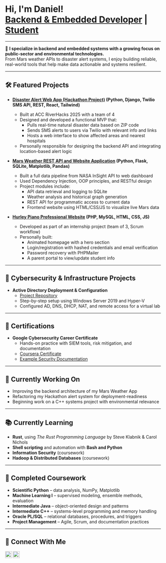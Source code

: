 <h1>Hi, I'm Daniel!<br/>
<a href="https://github.com/danielisacc">Backend & Embedded Developer</a> |
<a href="https://www.youtube.com/@DevwithIsacc">Student</a>
</h1>

---

🎯 **I specialize in backend and embedded systems with a growing focus on public-sector and environmental technologies.**  
From Mars weather APIs to disaster alert systems, I enjoy building reliable, real-world tools that help make data actionable and systems resilient.

---

<h2>🛠️ Featured Projects</h2>

- <b>[Disaster Alert Web App (Hackathon Project)](https://github.com/danielisacc/TeamSiren_Hackathon) (Python, Django, Twilio SMS API, REST, React, Tailwind)</b>
  - Built at ACC RiverHacks 2025 with a team of 4
  - Designed and developed a functional MVP that:
    - Pulls real-time natural disaster data based on ZIP code
    - Sends SMS alerts to users via Twilio with relevant info and links
    - Hosts a web interface to show affected areas and nearest hospitals
  - Personally responsible for designing the backend API and integrating location-based alert logic

- <b>[Mars Weather REST API and Website Application](https://github.com/danielisacc/MarsWeatherAPI) (Python, Flask, SQLite, Matplotlib, Pandas)</b>
  - Built a full data pipeline from NASA InSight API to web dashboard
  - Used Dependency Injection, OOP principles, and RESTful design
  - Project modules include:
    - API data retrieval and logging to SQLite
    - Weather analysis and historical graph generation
    - REST API for programmatic access to current data
    - Frontend website using HTML/CSS/JS to visualize live Mars data

- <b>[Hurley Piano Professional Website](https://github.com/danielisacc/Hurley-Piano) (PHP, MySQL, HTML, CSS, JS)</b>
  - Developed as part of an internship project (team of 3, Scrum workflow)
  - Personally built:
    - Animated homepage with a hero section
    - Login/registration with hashed credentials and email verification
    - Password recovery with PHPMailer
    - A parent portal to view/update student info

---

<h2>🧰 Cybersecurity & Infrastructure Projects</h2>

- <b>Active Directory Deployment & Configuration</b>
  - [Project Repository](https://github.com/danielisacc/HomeLab)
  - Step-by-step setup using Windows Server 2019 and Hyper-V
  - Configured AD, DNS, DHCP, NAT, and remote access for a virtual lab

---

<h2>📜 Certifications</h2>

- <b>Google Cybersecurity Career Certificate</b>
  - Hands-on practice with SIEM tools, risk mitigation, and documentation
  - [Coursera Certificate](https://coursera.org/share/7e463ebd02633e3ce32d5f5b849e16e9)
  - [Example Security Documentation](https://drive.google.com/drive/folders/1V5REgh_IcM1CVjk9vAvyhl98X9Oj_PjH?usp=drive_link)

---

<h2>🚀 Currently Working On</h2>

- Improving the backend architecture of my Mars Weather App
- Refactoring my Hackathon alert system for deployment-readiness
- Beginning work on a C++ systems project with environmental relevance

---

<h2>📚 Currently Learning</h2>

- **Rust**, using *The Rust Programming Language* by Steve Klabnik & Carol Nichols  
- **Shell scripting** and automation with **Bash and Python**  
- **Information Security** (coursework)  
- **Hadoop & Distributed Databases** (coursework) 

---

<h2>📘 Completed Coursework</h2>

- **Scientific Python** – data analysis, NumPy, Matplotlib  
- **Machine Learning I** – supervised modeling, ensemble methods, evaluation  
- **Intermediate Java** – object-oriented design and patterns  
- **Intermediate C++** – systems-level programming and memory handling  
- **Oracle PL/SQL** – relational databases, procedures, and triggers  
- **Project Management** – Agile, Scrum, and documentation practices  

---

<h2>📡 Connect With Me</h2>

[<img align="left" alt="DanielDelavega | YouTube" width="22px" src="https://cdn.jsdelivr.net/npm/simple-icons@v3/icons/youtube.svg" />][youtube]
[<img align="left" alt="danieldelavega | LinkedIn" width="22px" src="https://cdn.jsdelivr.net/npm/simple-icons@v3/icons/linkedin.svg" />][linkedin]

[youtube]: https://www.youtube.com/@DevwithIsacc  
[linkedin]: https://www.linkedin.com/in/daniel-delavega/

